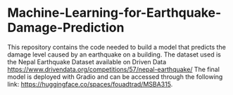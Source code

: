 # Machine-Learning-for-Earthquake-Damage-Prediction

This repository contains the code needed to build a model that predicts the damage level caused by an earthquake on a building.
The dataset used is the Nepal Earthquake Dataset available on Driven Data https://www.drivendata.org/competitions/57/nepal-earthquake/
The final model is deployed with Gradio and can be accessed through the following link: https://huggingface.co/spaces/fouadtrad/MSBA315.
